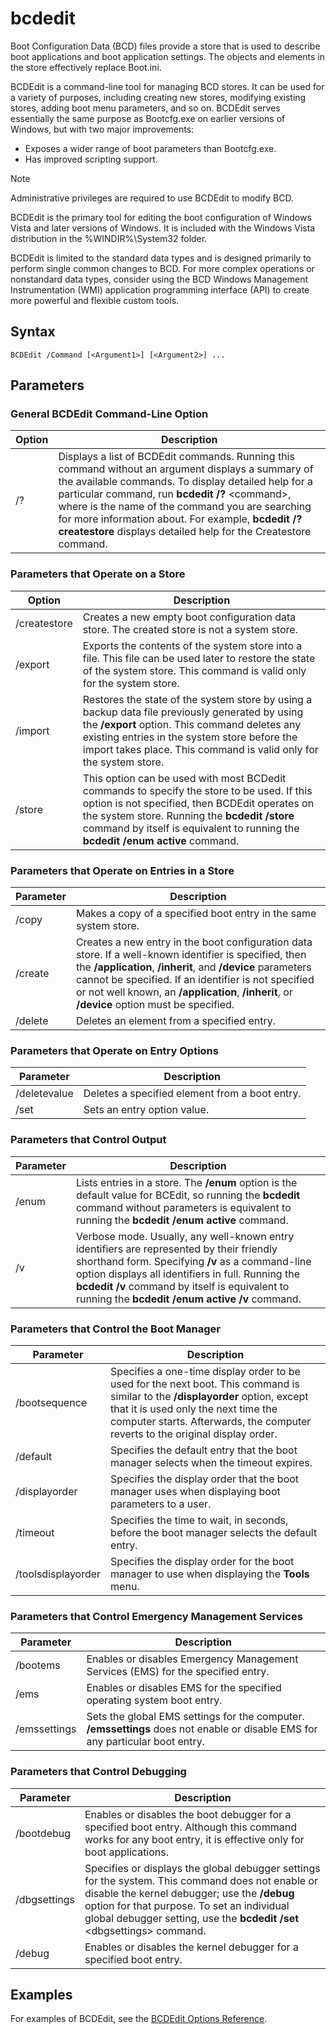 # bcdedit



Boot Configuration Data (BCD) files provide a store that is used to describe boot applications and boot application settings. The objects and elements in the store effectively replace Boot.ini.

BCDEdit is a command-line tool for managing BCD stores. It can be used for a variety of purposes, including creating new stores, modifying existing stores, adding boot menu parameters, and so on. BCDEdit serves essentially the same purpose as Bootcfg.exe on earlier versions of Windows, but with two major improvements:
-   Exposes a wider range of boot parameters than Bootcfg.exe.
-   Has improved scripting support.

> [!NOTE]
> Administrative privileges are required to use BCDEdit to modify BCD.

BCDEdit is the primary tool for editing the boot configuration of Windows Vista and later versions of Windows. It is included with the Windows Vista distribution in the %WINDIR%\System32 folder.

BCDEdit is limited to the standard data types and is designed primarily to perform single common changes to BCD. For more complex operations or nonstandard data types, consider using the BCD Windows Management Instrumentation (WMI) application programming interface (API) to create more powerful and flexible custom tools.

## Syntax

```
BCDEdit /Command [<Argument1>] [<Argument2>] ...
```

## Parameters

### General BCDEdit Command-Line Option

|Option|Description|
|------|-----------|
|/?|Displays a list of BCDEdit commands. Running this command without an argument displays a summary of the available commands. To display detailed help for a particular command, run **bcdedit /?** \<command>, where <command> is the name of the command you are searching for more information about. For example, **bcdedit /? createstore** displays detailed help for the Createstore command.|

### Parameters that Operate on a Store

|Option|Description|
|------|-----------|
|/createstore|Creates a new empty boot configuration data store. The created store is not a system store.|
|/export|Exports the contents of the system store into a file. This file can be used later to restore the state of the system store. This command is valid only for the system store.|
|/import|Restores the state of the system store by using a backup data file previously generated by using the **/export** option. This command deletes any existing entries in the system store before the import takes place. This command is valid only for the system store.|
|/store|This option can be used with most BCDedit commands to specify the store to be used. If this option is not specified, then BCDEdit operates on the system store. Running the **bcdedit /store** command by itself is equivalent to running the **bcdedit /enum active** command.|

### Parameters that Operate on Entries in a Store

|Parameter|Description|
|---------|-----------|
|/copy|Makes a copy of a specified boot entry in the same system store.|
|/create|Creates a new entry in the boot configuration data store. If a well-known identifier is specified, then the **/application**, **/inherit**, and **/device** parameters cannot be specified. If an identifier is not specified or not well known, an **/application**, **/inherit**, or **/device** option must be specified.|
|/delete|Deletes an element from a specified entry.|

### Parameters that Operate on Entry Options

|Parameter|Description|
|---------|-----------|
|/deletevalue|Deletes a specified element from a boot entry.|
|/set|Sets an entry option value.|

### Parameters that Control Output

|Parameter|Description|
|---------|-----------|
|/enum|Lists entries in a store. The **/enum** option is the default value for BCEdit, so running the **bcdedit** command without parameters is equivalent to running the **bcdedit /enum active** command.|
|/v|Verbose mode. Usually, any well-known entry identifiers are represented by their friendly shorthand form. Specifying **/v** as a command-line option displays all identifiers in full. Running the **bcdedit /v** command by itself is equivalent to running the **bcdedit /enum active /v** command.|

### Parameters that Control the Boot Manager

|Parameter|Description|
|---------|-----------|
|/bootsequence|Specifies a one-time display order to be used for the next boot. This command is similar to the **/displayorder** option, except that it is used only the next time the computer starts. Afterwards, the computer reverts to the original display order.|
|/default|Specifies the default entry that the boot manager selects when the timeout expires.|
|/displayorder|Specifies the display order that the boot manager uses when displaying boot parameters to a user.|
|/timeout|Specifies the time to wait, in seconds, before the boot manager selects the default entry.|
|/toolsdisplayorder|Specifies the display order for the boot manager to use when displaying the **Tools** menu.|

### Parameters that Control Emergency Management Services

|Parameter|Description|
|---------|-----------|
|/bootems|Enables or disables Emergency Management Services (EMS) for the specified entry.|
|/ems|Enables or disables EMS for the specified operating system boot entry.|
|/emssettings|Sets the global EMS settings for the computer. **/emssettings** does not enable or disable EMS for any particular boot entry.|

### Parameters that Control Debugging

|Parameter|Description|
|---------|-----------|
|/bootdebug|Enables or disables the boot debugger for a specified boot entry. Although this command works for any boot entry, it is effective only for boot applications.|
|/dbgsettings|Specifies or displays the global debugger settings for the system. This command does not enable or disable the kernel debugger; use the **/debug** option for that purpose. To set an individual global debugger setting, use the **bcdedit /set** \<dbgsettings> <type> <value> command.|
|/debug|Enables or disables the kernel debugger for a specified boot entry.|

## Examples

For examples of BCDEdit, see the [BCDEdit Options Reference](https://docs.microsoft.com/windows-hardware/drivers/devtest/bcd-boot-options-reference).